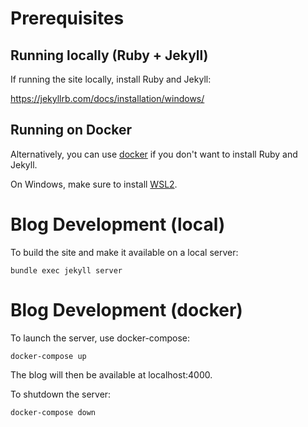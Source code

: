 # Prerequisites

## Running locally (Ruby + Jekyll)

If running the site locally, install Ruby and Jekyll:

https://jekyllrb.com/docs/installation/windows/

## Running on Docker

Alternatively, you can use [docker](https://docs.docker.com/docker-for-windows/install/) if you don't want to install Ruby and Jekyll.

On Windows, make sure to install [WSL2](https://docs.microsoft.com/en-us/windows/wsl/install-win10#step-4---download-the-linux-kernel-update-package).

# Blog Development (local)

To build the site and make it available on a local server:

```
bundle exec jekyll server
```

# Blog Development (docker)

To launch the server, use docker-compose:

```
docker-compose up
```

The blog will then be available at localhost:4000.

To shutdown the server:

```
docker-compose down
```

